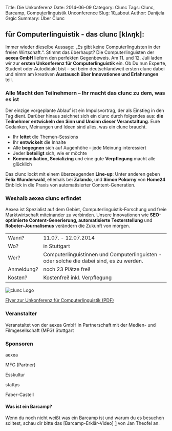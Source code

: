 Title: Die Unkonferenz
Date: 2014-06-09
Category: Clunc
Tags: Clunc, Barcamp, Computerlinguistik Unconference
Slug: 10_about
Author: Danijela Grgic
Summary: Über Clunc


## für Computerlinguistik - das clunc [klʌŋk]: 

Immer wieder dieselbe Aussage: „Es gibt keine Computerlinguisten in der freien Wirtschaft.“. Stimmt das überhaupt? Die Computerlinguisten der **aexea GmbH** liefern den perfekten Gegenbeweis. Am 11. und 12. Juli laden wir zur **ersten Unkonferenz für Computerlinguistik** ein. Ob Du nun Experte, Student oder Autodidakt bist – sei beim deutschlandweit ersten clunc dabei und nimm am kreativen **Austausch über Innovationen und Erfahrungen** teil.


### Alle Macht den Teilnehmern – Ihr macht das clunc zu dem, was es ist

Der einzige vorgeplante Ablauf ist ein Impulsvortrag, der als Einstieg in den Tag dient. Darüber hinaus zeichnet sich ein clunc durch folgendes aus: **die Teilnehmer entwickeln den Sinn und Unsinn dieser Veranstaltung**. Eure Gedanken, Meinungen und Ideen sind alles, was ein clunc braucht.

* Ihr **leitet** die Themen-Sessions
* Ihr **entwickelt** die Inhalte
* Alle **begegnen** sich auf Augenhöhe – jede Meinung interessiert
* Jeder **beteiligt** sich, wie er möchte
* **Kommunikation, Socializing** und eine gute **Verpflegung** macht alle glücklich

Das clunc lockt mit einem überzeugenden **Line-up**: 
Unter anderen geben **Felix Wunderwald**, ehemals bei **Zalando**, und **Simon Pokorny** von **Home24** Einblick in die Praxis von automatisierter Content-Generation.


### Weshalb aexea clunc erfindet

Aexea ist Spezialist auf dem Gebiet, Computerlinguistik-Forschung und freie Marktwirtschaft miteinander zu verbinden. Unsere Innovationen wie **SEO-optimierte Content-Generierung, automatisierte Texterstellung** und **Roboter-Journalismus** verändern die Zukunft von morgen.


<table>
    <tr>
        <td>Wann?</td>
        <td>11.07. - 12.07.2014</td>
    </tr>
        <tr>
        <td>Wo?</td>
        <td>in Stuttgart</td>
    </tr>
        <tr>
        <td>Wer?</td>
        <td>Computerlinguistinnen und Computerlinguisten - oder solche die dabei sind, es zu werden.</td>
    </tr>
        <tr>
        <td>Anmeldung?</td>
        <td>noch 23 Plätze frei!</td>
    </tr>
        <tr>
        <td>Kosten?</td>
        <td>Kostenfrei! inkl. Verpflegung</td>
    </tr>
</table>


![clunc Logo](https://s3-eu-west-1.amazonaws.com/uploads-eu.hipchat.com/81297/586215/087RZFJMRzWSen7/clunc%20logo%20claim.png)


[Flyer zur Unkonferenz für Computerlinguistik (PDF)](https://s3-eu-west-1.amazonaws.com/uploads-eu.hipchat.com/81297/884222/8IfiR3tANBcmfEB/clunc_flyer_210x60_final_3mm.pdf)




### Veranstalter
Veranstaltet von der aexea GmbH in Partnerschaft mit der Medien- und Filmgesellschaft (MFG) Stuttgart

### Sponsoren
aexea

MFG (Partner)

Esskultur

stattys

Faber-Castell


#### Was ist ein Barcamp?
Wenn du noch nicht weißt was ein Barcamp ist und warum du es besuchen solltest, schau dir bitte das [Barcamp-Erklär-Video] [1] von Jan Theofel an.

[1]: https://www.youtube.com/watch?v=q6UenIRb0Yk
